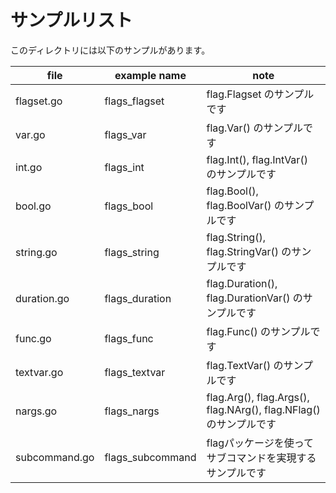 # サンプルリスト

このディレクトリには以下のサンプルがあります。

| file          | example name     | note                                                              |
| ------------- | ---------------- | ----------------------------------------------------------------- |
| flagset.go    | flags_flagset    | flag.Flagset のサンプルです                                       |
| var.go        | flags_var        | flag.Var() のサンプルです                                         |
| int.go        | flags_int        | flag.Int(), flag.IntVar() のサンプルです                          |
| bool.go       | flags_bool       | flag.Bool(), flag.BoolVar() のサンプルです                        |
| string.go     | flags_string     | flag.String(), flag.StringVar() のサンプルです                    |
| duration.go   | flags_duration   | flag.Duration(), flag.DurationVar() のサンプルです                |
| func.go       | flags_func       | flag.Func() のサンプルです                                        |
| textvar.go    | flags_textvar    | flag.TextVar() のサンプルです                                     |
| nargs.go      | flags_nargs      | flag.Arg(), flag.Args(), flag.NArg(), flag.NFlag() のサンプルです |
| subcommand.go | flags_subcommand | flagパッケージを使ってサブコマンドを実現するサンプルです          |
